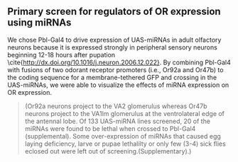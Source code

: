 ## Primary screen for regulators of OR expression using miRNAs

We chose Pbl-Gal4 to drive expression of UAS-miRNAs in adult olfactory neurons because it is expressed strongly in peripheral sensory neurons beginning 12-18 hours after pupation \cite{http://dx.doi.org/10.1016/j.neuron.2006.12.022}. By combining Pbl-Gal4 with fusions of two odorant receptor promoters (i.e., Or92a and Or47b) to the coding sequence for a membrane-tethered GFP and crossing in the UAS-miRNAs, we were able to visualize the effects of miRNA expression on OR expression.



> (Or92a neurons project to the VA2 glomerulus whereas Or47b neurons project to the VA1lm glomerulus at the ventrolateral edge of the antennal lobe. Of 133 UAS-miRNA lines screened, 20 of the miRNAs were found to be lethal when crossed to Pbl-Gal4 (supplemental). Some over-expression of miRNAs that caused egg laying deficiency, larve or pupae lethalilty or only few (3-4) sick flies eclosed out were left out of screening.(Supplementary).)